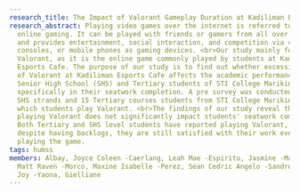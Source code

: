 ```yaml
---
research_title: The Impact of Valorant Gameplay Duration at Kadiliman Esports Cafe on the Seatwork Competion of Students at STI College Marikina
research_abstract: Playing video games over the internet is referred to as
  online gaming. It can be played with friends or gamers from all over the world
  and provides entertainment, social interaction, and competition via computers,
  consoles, or mobile phones as gaming devices. <br>Our study mainly focuses on
  Valorant, as it is the online game commonly played by students at Kadiliman
  Esports Cafe. The purpose of our study is to find out whether excessive gaming
  of Valorant at Kadiliman Esports Cafe affects the academic performance of
  Senior High School (SHS) and Tertiary students of STI College Marikina,
  specifically in their seatwork completion. A pre survey was conducted among 9
  SHS strands and 15 Tertiary courses students from STI College Marikina to see
  which students play Valorant. <br>The findings of our study reveal that
  playing Valorant does not significantly impact students' seatwork completion.
  Both Tertiary and SHS level students have reported playing Valorant, and
  despite having backlogs, they are still satisfied with their work even after
  playing the game.
tags: humss
members: Albay, Joyce Coleen -Caerlang, Leah Mae -Espiritu, Jasmine -Mangali,
  Matt Raven -Morco, Maxine Isabelle -Perez, Sean Cedric Angelo -Sandro, Saira
  Joy -Yaona, Gielliane
---
```

